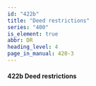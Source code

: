 ```yaml
---
id: "422b"
title: "Deed restrictions"
series: "400"
is_element: true
abbr: DR
heading_level: 4
page_in_manual: 420-3
---
```


#### 422b Deed restrictions